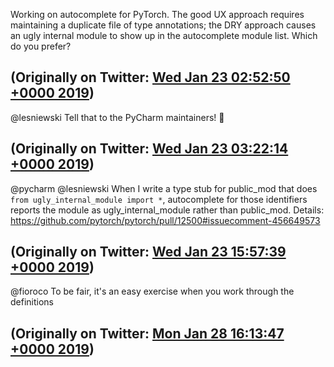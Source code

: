 Working on autocomplete for PyTorch. The good UX approach requires maintaining a duplicate file of type annotations; the DRY approach causes an ugly internal module to show up in the autocomplete module list. Which do you prefer?

(Originally on Twitter: [Wed Jan 23 02:52:50 +0000 2019](https://twitter.com/ezyang/status/1087905969944842241))
----
@lesniewski Tell that to the PyCharm maintainers! 🐸

(Originally on Twitter: [Wed Jan 23 03:22:14 +0000 2019](https://twitter.com/ezyang/status/1087913370433536000))
----
@pycharm @lesniewski When I write a type stub for public_mod that does `from ugly_internal_module import *`, autocomplete for those identifiers reports the module as ugly_internal_module rather than public_mod. Details: https://github.com/pytorch/pytorch/pull/12500#issuecomment-456649573

(Originally on Twitter: [Wed Jan 23 15:57:39 +0000 2019](https://twitter.com/ezyang/status/1088103478126411778))
----
@fioroco To be fair, it's an easy exercise when you work through the definitions

(Originally on Twitter: [Mon Jan 28 16:13:47 +0000 2019](https://twitter.com/ezyang/status/1089919475053416450))
----
